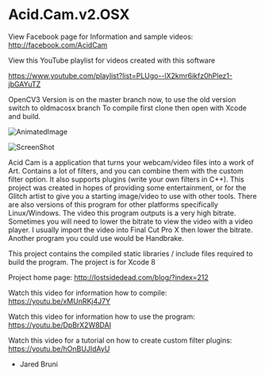 # Acid.Cam.v2.OSX

View Facebook page for Information and  sample videos: http://facebook.com/AcidCam

View this YouTube playlist for videos created with this software

https://www.youtube.com/playlist?list=PLUgo--lX2kmr6ikfz0hPlez1-jbGAYuTZ

OpenCV3 Version is on the master branch  now, to use the old version switch to oldmacosx branch
To compile first clone then open with Xcode and build.

![AnimatedImage](http://lostsidedead.biz/gif/jaredpeace.gif "screenshot")

![ScreenShot](https://github.com/lostjared/Acid.Cam.v2.OSX/blob/master/AcidCam2_ScreenShot.png?raw=true "screenshot")

Acid Cam is a application that turns your webcam/video files into a work of Art.
Contains a lot of filters, and you can combine them with the custom filter option.
It also supports plugins (write your own filters in C++). This project was created
in hopes of providing some entertainment, or for the Glitch artist  to give you a 
starting image/video to use with other tools. There are also versions of this program
for other platforms specifically Linux/Windows. The video this program outputs is a very high bitrate. Sometimes you will
need to lower the bitrate to view the video with a video player. I usually import the video into Final Cut Pro X then lower 
the bitrate. Another program you could use would be Handbrake.

This project contains the compiled static libraries / include files required to build the program.
The project is for Xcode 8

Project home page: http://lostsidedead.com/blog/?index=212

Watch this video for information how to compile: https://youtu.be/xMUnRKj4J7Y

Watch this video for information how to use the program: https://youtu.be/DpBrX2W8DAI

Watch this video for a tutorial on how to create custom filter plugins: https://youtu.be/hOnBUJIdAyU

- Jared Bruni
